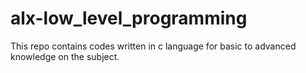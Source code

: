 # alx-low_level_programming
This repo contains codes written in c language for basic to advanced knowledge on the subject.
